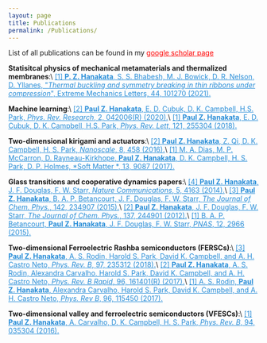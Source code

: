 ```yaml
---
layout: page
title: Publications
permalink: /Publications/
---
```


List of all publications can be found in my <a href="https://scholar.google.com/citations?user=52QtSLYAAAAJ&hl=en" style="color:red"> google scholar page  </a> 

**Statisitcal physics of mechanical metamaterials and thermalized membranes**:\\
<a href="https://www.sciencedirect.com/science/article/abs/pii/S2352431621000602" style="color:#268cd7
">[1] **P. Z. Hanakata**, S. S.  Bhabesh, M. J. Bowick, D. R. Nelson, D. Yllanes, "*Thermal buckling and symmetry breaking in thin ribbons under compression*", Extreme Mechanics Letters, 44, 101270 (2021).</a>

**Machine learning**:\\
<a href="https://journals.aps.org/prresearch/abstract/10.1103/PhysRevResearch.2.042006" style="color:#268cd7">[2] **Paul Z. Hanakata**, E. D. Cubuk, D. K. Campbell, H.S. Park, *Phys. Rev. Research*, 2, 042006(R) (2020).</a>\\
<a href="https://journals.aps.org/prl/abstract/10.1103/PhysRevLett.121.255304" style="color:#268cd7">[1] **Paul Z. Hanakata**, E. D. Cubuk, D. K. Campbell, H.S. Park, *Phys. Rev. Lett*, 121, 255304  (2018).</a>

**Two-dimensional kirigami and actuators**:\\
<a href="http://pubs.rsc.org/-/content/articlehtml/2016/nr/c5nr06431g" style="color:#268cd7
">[2] **Paul Z. Hanakata**, Z. Qi, D. K. Campbell, H. S. Park, *Nanoscale*, 8, 458 (2016).</a>\\
<a href="http://pubs.rsc.org/-/content/articlelanding/2017/sm/c7sm01693j/unauth#!divAbstract" style="color:#268cd7
">[1]  M. A. Dias, M. P. McCarron, D. Rayneau-Kirkhope, **Paul Z. Hanakata**, D. K. Campbell, H. S. Park, D. P. Holmes, *Soft Matter *, 13, 9087 (2017).</a>

**Glass transitions and cooperative dynamics papers**:\\
<a href="https://www.nature.com/articles/ncomms5163" style="color:#268cd7">[4] **Paul Z. Hanakata**, J. F. Douglas, F. W. Starr, *Nature Communications*, 5, 4163 (2014).</a>\\
<a href="https://aip.scitation.org/doi/abs/10.1063/1.4922481" style="color:#268cd7">[3] **Paul Z. Hanakata**, B. A. P. Betancourt, J. F. Douglas, F. W. Starr, *The Journal of Chem. Phys.*, 142, 234907 (2015).</a>\\
<a href="https://aip.scitation.org/doi/abs/10.1063/1.4772402" style="color:#268cd7">[2] **Paul Z. Hanakata**, J. F. Douglas, F. W. Starr, *The Journal of Chem. Phys.*, 137, 244901 (2012).</a>\\
<a href="http://www.pnas.org/content/112/10/2966.short" style="color:#268cd7">[1] B. A. P. Betancourt, **Paul Z. Hanakata**, J. F. Douglas, F. W. Starr, *PNAS*, 12, 2966 (2015).</a>

**Two-dimensional Ferroelectric Rashba semiconductors (FERSCs)**:\\
<a href="https://journals.aps.org/prb/abstract/10.1103/PhysRevB.97.235312" style="color:#268cd7">[3] **Paul Z. Hanakata**, A. S. Rodin, Harold S. Park, David K. Campbell, and A. H. Castro Neto, *Phys. Rev. B*, 97, 235312  (2018).</a>\\
<a href="https://journals.aps.org/prb/abstract/10.1103/PhysRevB.96.161401" style="color:#268cd7">[2] **Paul Z. Hanakata**, A. S. Rodin, Alexandra Carvalho, Harold S. Park, David K. Campbell, and A. H. Castro Neto, *Phys. Rev. B Rapid*, 96, 161401(R)  (2017).</a>\\
<a href="https://journals.aps.org/prb/abstract/10.1103/PhysRevB.96.115450" style="color:#268cd7">[1] A. S. Rodin, **Paul Z. Hanakata**, Alexandra Carvalho, Harold S. Park, David K. Campbell, and A. H. Castro Neto, *Phys. Rev B*, 96, 115450  (2017).</a>

**Two-dimensional valley and ferroelectric semiconductors (VFESCs)**:\\
<a href="https://journals.aps.org/prb/abstract/10.1103/PhysRevB.94.035304" style="color:#268cd7
">[1] **Paul Z. Hanakata**, A. Carvalho, D. K. Campbell, H. S. Park, *Phys. Rev. B*, 94, 035304 (2016).</a>





